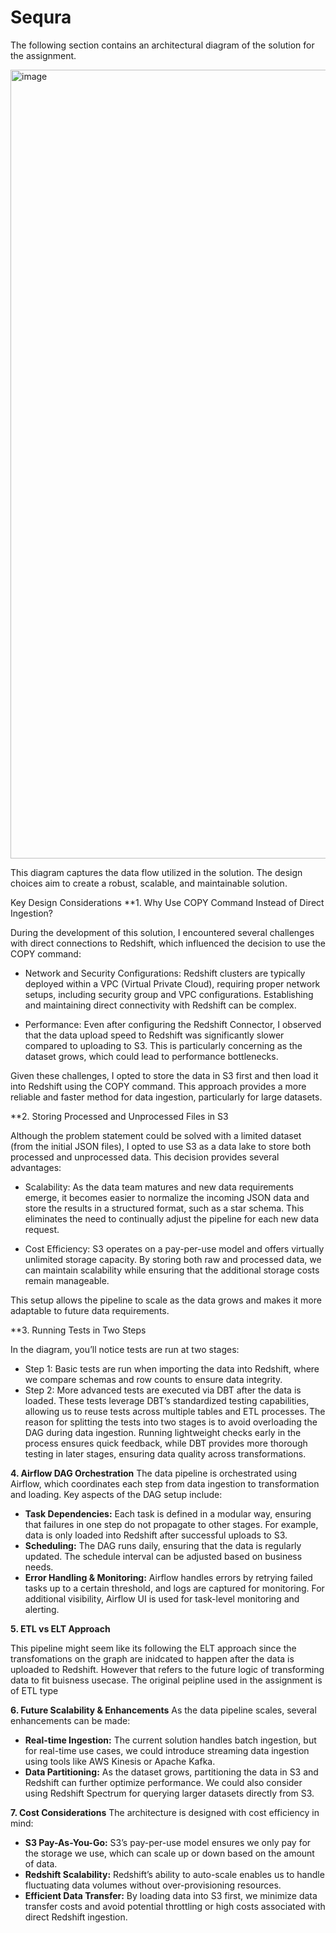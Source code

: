 # Sequra

The following section contains an architectural diagram of the solution for the assignment.

<img width="1262" alt="image" src="https://github.com/user-attachments/assets/ac3f325c-c7c8-4599-bf87-8e820843a52a">

This diagram captures the data flow utilized in the solution. The design choices aim to create a robust, scalable, and maintainable solution.

Key Design Considerations
**1. Why Use COPY Command Instead of Direct Ingestion?

During the development of this solution, I encountered several challenges with direct connections to Redshift, which influenced the decision to use the COPY command:

- Network and Security Configurations:  Redshift clusters are typically deployed within a VPC (Virtual Private Cloud), requiring proper network setups, including security group and VPC configurations. Establishing and maintaining direct connectivity with Redshift can be complex.

- Performance:  Even after configuring the Redshift Connector, I observed that the data upload speed to Redshift was significantly slower compared to uploading to S3. This is particularly concerning as the dataset grows, which could lead to performance bottlenecks.

Given these challenges, I opted to store the data in S3 first and then load it into Redshift using the COPY command. This approach provides a more reliable and faster method for data ingestion, particularly for large datasets.

**2. Storing Processed and Unprocessed Files in S3

Although the problem statement could be solved with a limited dataset (from the initial JSON files), I opted to use S3 as a data lake to store both processed and unprocessed data. This decision provides several advantages:

- Scalability:  As the data team matures and new data requirements emerge, it becomes easier to normalize the incoming JSON data and store the results in a structured format, such as a star schema. This eliminates the need to continually adjust the pipeline for each new data request.

- Cost Efficiency:  S3 operates on a pay-per-use model and offers virtually unlimited storage capacity. By storing both raw and processed data, we can maintain scalability while ensuring that the additional storage costs remain manageable.

This setup allows the pipeline to scale as the data grows and makes it more adaptable to future data requirements.

**3. Running Tests in Two Steps

In the diagram, you’ll notice tests are run at two stages:

- Step 1:  Basic tests are run when importing the data into Redshift, where we compare schemas and row counts to ensure data integrity.
- Step 2:  More advanced tests are executed via DBT after the data is loaded. These tests leverage DBT’s standardized testing capabilities, allowing us to reuse tests across multiple tables and ETL processes.
The reason for splitting the tests into two stages is to avoid overloading the DAG during data ingestion. Running lightweight checks early in the process ensures quick feedback, while DBT provides more thorough testing in later stages, ensuring data quality across transformations.

**4. Airflow DAG Orchestration**
The data pipeline is orchestrated using Airflow, which coordinates each step from data ingestion to transformation and loading. Key aspects of the DAG setup include:

- **Task Dependencies:** Each task is defined in a modular way, ensuring that failures in one step do not propagate to other stages. For example, data is only loaded into Redshift after successful uploads to S3.
- **Scheduling:** The DAG runs daily, ensuring that the data is regularly updated. The schedule interval can be adjusted based on business needs.
- **Error Handling & Monitoring:** Airflow handles errors by retrying failed tasks up to a certain threshold, and logs are captured for monitoring. For additional visibility, Airflow UI is used for task-level monitoring and alerting.



**5. ETL vs ELT Approach**

This pipeline might seem like its following the ELT approach since the transfomations on the graph are inidcated to happen after the data is uploaded to Redshift. However that refers to the future logic of transforming data to fit buisness usecase. The original peipline used in the assignment is of ETL type


**6. Future Scalability & Enhancements**
As the data pipeline scales, several enhancements can be made:

- **Real-time Ingestion:** The current solution handles batch ingestion, but for real-time use cases, we could introduce streaming data ingestion using tools like AWS Kinesis or Apache Kafka.
- **Data Partitioning:** As the dataset grows, partitioning the data in S3 and Redshift can further optimize performance. We could also consider using Redshift Spectrum for querying larger datasets directly from S3.

**7. Cost Considerations**
The architecture is designed with cost efficiency in mind:

- **S3 Pay-As-You-Go:** S3’s pay-per-use model ensures we only pay for the storage we use, which can scale up or down based on the amount of data.
- **Redshift Scalability:** Redshift’s ability to auto-scale enables us to handle fluctuating data volumes without over-provisioning resources.
- **Efficient Data Transfer:** By loading data into S3 first, we minimize data transfer costs and avoid potential throttling or high costs associated with direct Redshift ingestion.
